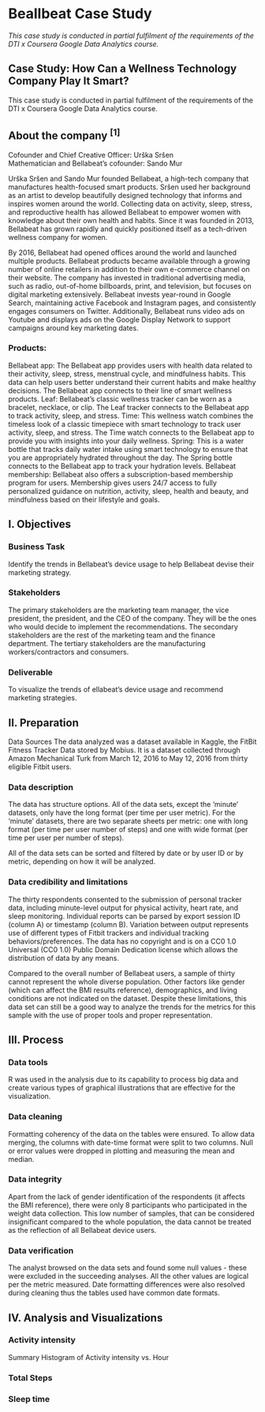 # Beallbeat Case Study
*This case study is conducted in partial fulfilment of the requirements of the  DTI x Coursera Google Data Analytics course.*
## Case Study: How Can a Wellness Technology Company Play It Smart?

This case study is conducted in partial fulfilment of the requirements of the 
DTI x Coursera Google Data Analytics course.


## About the company <sup>[1]<sup>
Cofounder and Chief Creative Officer: Urška Sršen <br>
Mathematician and Bellabeat’s cofounder: Sando Mur<br>

Urška Sršen and Sando Mur founded Bellabeat, a high-tech company that manufactures health-focused smart products. Sršen used her background as an artist to develop beautifully designed technology that informs and inspires women around the world. Collecting data on activity, sleep, stress, and reproductive health has allowed Bellabeat to empower women with knowledge about their own health and habits. Since it was founded in 2013, Bellabeat has grown rapidly and quickly positioned itself as a tech-driven wellness company for women.

By 2016, Bellabeat had opened offices around the world and launched multiple products. Bellabeat products became available through a growing number of online retailers in addition to their own e-commerce channel on their website. The company has invested in traditional advertising media, such as radio, out-of-home billboards, print, and television, but focuses
on digital marketing extensively. Bellabeat invests year-round in Google Search, maintaining active Facebook and Instagram pages, and consistently engages consumers on Twitter. Additionally, Bellabeat runs video ads on Youtube and displays ads on the Google Display Network to support campaigns around key marketing dates.

### Products:
Bellabeat app: The Bellabeat app provides users with health data related to their activity, sleep, stress, menstrual cycle, and mindfulness habits. This data can help users better understand their current habits and make healthy decisions. The Bellabeat app connects to their line of smart wellness products.
Leaf: Bellabeat’s classic wellness tracker can be worn as a bracelet, necklace, or clip. The Leaf tracker connects to the Bellabeat app to track activity, sleep, and stress.
Time: This wellness watch combines the timeless look of a classic timepiece with smart technology to track user activity, sleep, and stress. The Time watch connects to the Bellabeat app to provide you with insights into your daily wellness.
Spring: This is a water bottle that tracks daily water intake using smart technology to ensure that you are appropriately hydrated throughout the day. The Spring bottle connects to the Bellabeat app to track your hydration levels.
Bellabeat membership: Bellabeat also offers a subscription-based membership program for users. Membership gives users 24/7 access to fully personalized guidance on nutrition, activity, sleep, health and beauty, and mindfulness based on their lifestyle and goals.



## I. Objectives
### Business Task
Identify the trends in Bellabeat’s device usage to help Bellabeat devise their marketing strategy.
### Stakeholders
The primary stakeholders are the marketing team manager, the vice president, the president, and the CEO of the company. They will be the ones who would decide to implement the recommendations. The secondary stakeholders are the rest of the marketing team and the finance department. The tertiary stakeholders are the manufacturing workers/contractors and consumers.
### Deliverable
To visualize the trends of ellabeat’s device usage and recommend marketing strategies.

## II. Preparation
Data Sources
The data analyzed was a dataset available in Kaggle, the FitBit Fitness Tracker Data stored by Mobius. It is a dataset collected through Amazon Mechanical Turk from March 12, 2016 to May 12, 2016 from thirty eligible Fitbit users. 

### Data description
The data has structure options. All of the data sets, except the ‘minute’ datasets, only have the long format (per time per user metric). For the ‘minute’ datasets, there are two separate sheets per metric: one with long format (per time per user number of steps) and one with wide format (per time per user per number of steps).
		
All of the data sets can be sorted and filtered by date or by user ID or by metric, depending on how it will be analyzed.

### Data credibility and limitations
The thirty respondents consented to the submission of personal tracker data, including minute-level output for physical activity, heart rate, and sleep monitoring. Individual reports can be parsed by export session ID (column A) or timestamp (column B). Variation between output represents use of different types of Fitbit trackers and individual tracking behaviors/preferences. The data has no copyright and is on a CC0 1.0 Universal (CC0 1.0) Public Domain Dedication license which allows the distribution of data by any means.

Compared to the overall number of Bellabeat users, a sample of thirty cannot represent the whole diverse population. Other factors like gender (which can affect the BMI results reference), demographics, and living conditions are not indicated on the dataset. Despite these limitations, this data set can still be a good way to analyze  the trends for the metrics for this sample with the use of proper tools and proper representation.


## III. Process
### Data tools
R was used in the analysis due to its capability to process big data and create various types of graphical illustrations that are effective for the visualization.

### Data cleaning
Formatting coherency of the data on the tables were ensured. To allow data merging, the columns with date-time format were split to two columns.
Null or error values were dropped in plotting and measuring the mean and median.

### Data integrity
Apart from the lack of gender identification of the respondents (it affects the BMI reference), there were only 8 participants who participated in the weight data collection. This low number of samples, that can be considered insignificant compared to the whole population, the data cannot be treated as the reflection of all Bellabeat device users.

### Data verification
The analyst browsed on the data sets and found some null values - these were excluded in the succeeding analyses. All the other values are logical per the metric measured. Date formatting differences were also resolved during cleaning thus the tables used have common date formats.

## IV. Analysis and Visualizations
### Activity intensity
Summary
Histogram of Activity intensity vs. Hour


### Total Steps

### Sleep time
